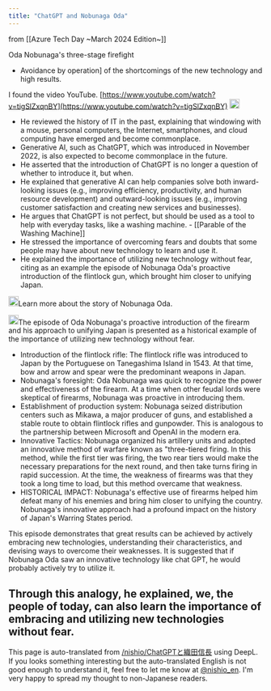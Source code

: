 ```yaml
---
title: "ChatGPT and Nobunaga Oda"
---
```


from [[Azure Tech Day ~March 2024 Edition~]]

Oda Nobunaga's three-stage firefight
- Avoidance by operation] of the shortcomings of the new technology and high results.

I found the video YouTube.
[https://www.youtube.com/watch?v=tigSlZxqnBY](https://www.youtube.com/watch?v=tigSlZxqnBY)
<img src='https://scrapbox.io/api/pages/nishio-en/claude/icon' alt='claude.icon' height="19.5"/>
- He reviewed the history of IT in the past, explaining that windowing with a mouse, personal computers, the Internet, smartphones, and cloud computing have emerged and become commonplace.
- Generative AI, such as ChatGPT, which was introduced in November 2022, is also expected to become commonplace in the future.
- He asserted that the introduction of ChatGPT is no longer a question of whether to introduce it, but when.
- He explained that generative AI can help companies solve both inward-looking issues (e.g., improving efficiency, productivity, and human resource development) and outward-looking issues (e.g., improving customer satisfaction and creating new services and businesses).
- He argues that ChatGPT is not perfect, but should be used as a tool to help with everyday tasks, like a washing machine.
        - [[Parable of the Washing Machine]]
- He stressed the importance of overcoming fears and doubts that some people may have about new technology to learn and use it.
- He explained the importance of utilizing new technology without fear, citing as an example the episode of Nobunaga Oda's proactive introduction of the flintlock gun, which brought him closer to unifying Japan.

<img src='https://scrapbox.io/api/pages/nishio-en/nishio/icon' alt='nishio.icon' height="19.5"/>Learn more about the story of Nobunaga Oda.

<img src='https://scrapbox.io/api/pages/nishio-en/claude/icon' alt='claude.icon' height="19.5"/>The episode of Oda Nobunaga's proactive introduction of the firearm and his approach to unifying Japan is presented as a historical example of the importance of utilizing new technology without fear.
- Introduction of the flintlock rifle: The flintlock rifle was introduced to Japan by the Portuguese on Tanegashima Island in 1543. At that time, bow and arrow and spear were the predominant weapons in Japan.
- Nobunaga's foresight: Oda Nobunaga was quick to recognize the power and effectiveness of the firearm. At a time when other feudal lords were skeptical of firearms, Nobunaga was proactive in introducing them.
- Establishment of production system: Nobunaga seized distribution centers such as Mikawa, a major producer of guns, and established a stable route to obtain flintlock rifles and gunpowder. This is analogous to the partnership between Microsoft and OpenAI in the modern era.
- Innovative Tactics: Nobunaga organized his artillery units and adopted an innovative method of warfare known as "three-tiered firing. In this method, while the first tier was firing, the two rear tiers would make the necessary preparations for the next round, and then take turns firing in rapid succession. At the time, the weakness of firearms was that they took a long time to load, but this method overcame that weakness.
- HISTORICAL IMPACT: Nobunaga's effective use of firearms helped him defeat many of his enemies and bring him closer to unifying the country. Nobunaga's innovative approach had a profound impact on the history of Japan's Warring States period.

This episode demonstrates that great results can be achieved by actively embracing new technologies, understanding their characteristics, and devising ways to overcome their weaknesses. It is suggested that if Nobunaga Oda saw an innovative technology like chat GPT, he would probably actively try to utilize it.

Through this analogy, he explained, we, the people of today, can also learn the importance of embracing and utilizing new technologies without fear.
---
This page is auto-translated from [/nishio/ChatGPTと織田信長](https://scrapbox.io/nishio/ChatGPTと織田信長) using DeepL. If you looks something interesting but the auto-translated English is not good enough to understand it, feel free to let me know at [@nishio_en](https://twitter.com/nishio_en). I'm very happy to spread my thought to non-Japanese readers.